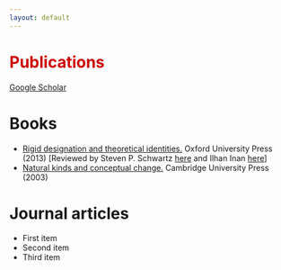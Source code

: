 ```yaml
---
layout: default
---
```


<h1 style="color: #cc0000;">Publications</h1>
<a href="https://scholar.google.com/citations?user=MJBagbcAAAAJ&hl=en">Google Scholar</a>

# Books
- <a href="https://academic.oup.com/book/12203">Rigid designation and theoretical identities.</a> Oxford University Press (2013) [Reviewed by Steven P. Schwartz <a href="https://ndpr.nd.edu/reviews/rigid-designation-and-theoretical-identities/">here</a> and Ilhan Inan <a href="https://philarchive.org/archive/INARDA">here</a>]
- <a href="https://www.cambridge.org/core/books/natural-kinds-and-conceptual-change/3D4C4384542F3BD43483298699628E6C">Natural kinds and conceptual change.</a> Cambridge University Press (2003)

# Journal articles
- First item
- Second item
- Third item
